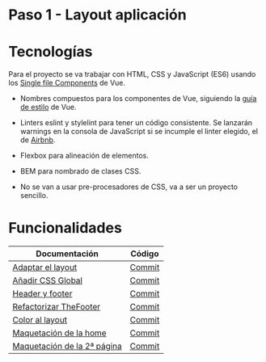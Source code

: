 # Paso 1 - Layout aplicación

Tecnologías
=================

Para el proyecto se va trabajar con HTML, CSS y JavaScript (ES6) usando los [Single file Components](https://vuejs.org/v2/guide/single-file-components.html) de Vue.

- Nombres compuestos para los componentes de Vue, siguiendo la [guía de estilo](https://vuejs.org/v2/style-guide/) de Vue.

- Linters eslint y stylelint para tener un código consistente. Se lanzarán warnings en la consola de JavaScript si se incumple el linter elegido, el de [Airbnb](https://github.com/airbnb/javascript).

- Flexbox para alineación de elementos.

- BEM para nombrado de clases CSS.

- No se van a usar pre-procesadores de CSS, va a ser un proyecto sencillo.

Funcionalidades
=================

| Documentación                                             | Código                                                              |
| --------------------------------------------------------- | ------------------------------------------------------------------- |
| [Adaptar el layout](1-1-default-layout.md)     | [Commit](https://github.com/cristinafsanz/taller-nuxt/commit/6a7d72c7b461f2e27fbd0eb4569b098acbdefc94)    |
| [Añadir CSS Global](1-2-global-css.md)     | [Commit](https://github.com/cristinafsanz/taller-nuxt/commit/4c15e5c32ba6ee07ac792cb3684b5a386fb02bf3)   |
| [Header y footer](1-3-header-footer.md)     | [Commit](https://github.com/cristinafsanz/taller-nuxt/commit/e43833e1f5eb0d028909621d6e4b0ee1a0fec695)   |
| [Refactorizar TheFooter](1-4-refactor-the-footer.md)     | [Commit](https://github.com/cristinafsanz/taller-nuxt/commit/7eed89dc0cb75e0716af57df288bb42a041127bd)   |
| [Color al layout](1-5-color-layout.md)     | [Commit](https://github.com/cristinafsanz/taller-nuxt/commit/0e25825ad5f448dfe905630311cdbad8b1456925)   |
| [Maquetación de la home](1-6-home.md)     | [Commit](https://github.com/cristinafsanz/taller-nuxt/commit/b53d0678900d4d5564389eb66ff32f000beb5fbe)   |
| [Maquetación de la 2ª página](1-7-my-music-1.md)     | [Commit](https://github.com/cristinafsanz/taller-nuxt/commit/f0e9f22dab4b351329d8428fba7886ca464e160d)   |


